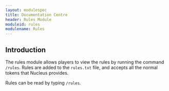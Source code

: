 ```yaml
---
layout: modulespec
title: Documentation Centre
header: Rules Module
moduleid: rules
modulename: Rules
---
```


## Introduction

The rules module allows players to view the rules by running the command `/rules`. Rules are added to the `rules.txt` file,
and accepts all the normal tokens that Nucleus provides.

Rules can be read by typing `/rules`.